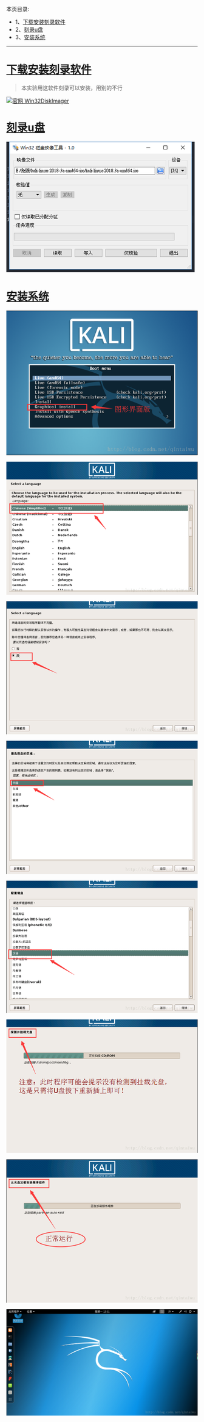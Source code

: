 本页目录:
- 1、[下载安装刻录软件](#kail-linux-01)
- 2、[刻录u盘](#kail-linux-02)
- 3、[安装系统](#kail-linux-03)

***


# <a name="kail-linux-01" href="#" >下载安装刻录软件</a>

>本实验用这软件刻录可以安装，用别的不行

[![](https://img.shields.io/badge/官网-Win32DiskImager-red.svg "官网 Win32DiskImager")](https://sourceforge.net/projects/win32diskimager/files/latest/download)


# <a name="kail-linux-02" href="#" >刻录u盘</a>

![](image/3-1.png)

# <a name="kail-linux-03" href="#" >安装系统</a>

![](image/3-2.png)

![](image/3-3.png)

![](image/3-4.png)

![](image/3-5.png)

![](image/3-6.png)

![](image/3-7.png)

![](image/3-8.png)

![](image/3-9.png)


